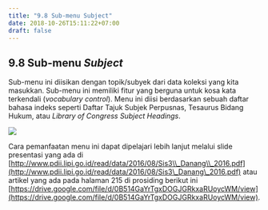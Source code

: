 ```yaml
---
title: "9.8 Sub-menu Subject"
date: 2018-10-26T15:11:22+07:00
draft: false
---
```

## 9.8 Sub-menu _Subject_

Sub-menu ini diisikan dengan topik/subyek dari data koleksi yang kita masukkan. Sub-menu ini memiliki fitur yang berguna untuk kosa kata terkendali (_vocabulary control_). Menu ini diisi berdasarkan sebuah daftar bahasa indeks seperti Daftar Tajuk Subjek Perpusnas, Tesaurus Bidang Hukum, atau _Library of Congress Subject Headings_.

![](/assets/11.9_Tampilan_Menu_Subject.png)

Cara pemanfaatan menu ini dapat dipelajari lebih lanjut melalui slide presentasi yang ada di [http://www.pdii.lipi.go.id/read/data/2016/08/Sis3\\_Danang\\_2016.pdf](http://www.pdii.lipi.go.id/read/data/2016/08/Sis3\_Danang\_2016.pdf) atau artikel yang ada pada halaman 215 di prosiding berikut ini [https://drive.google.com/file/d/0B514GaYrTgxDOGJGRkxaRUoycWM/view](https://drive.google.com/file/d/0B514GaYrTgxDOGJGRkxaRUoycWM/view).